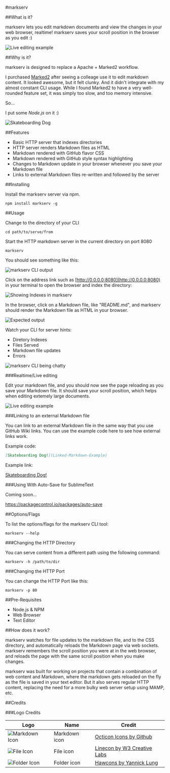 #markserv

##What is it?

markserv lets you edit markdown documents and view the changes in your web browser, realtime! markserv saves your scroll position in the browser as you edit :)

![Live editing example](http://i.imgur.com/D4MFCMr.gif)

##Why is it?

markserv is designed to replace a Apache + Marked2 workflow. 

I purchased [Marked2](http://marked2app.com/) after seeing a colleage use it to edit markdown content. It looked awesome, but it felt clunky. And it didn't integrate with my almost constant CLI usage. While I found Marked2 to have a very well-rounded feature set, it was simply too slow, and too memory intensive.

So...

I put some _Node.js_ on it :)

![Skateboarding Dog](http://media.giphy.com/media/yN6TNQhiIxeW4/giphy.gif)

##Features

 - Basic HTTP server that indexes directories
 - HTTP server renders Markdown files as HTML
 - Markdown rendered with GitHub flavor CSS
 - Markdown rendered with GitHub style syntax highlighting
 - Changes to Markdown update in your browser whenever you save your Markdown file
 - Links to external Markdown files re-written and followed by the server

##Installing

Install the markserv server via npm.

```shell
npm install markserv -g
```

##Usage

Change to the directory of your CLI

    cd path/to/serve/from

Start the HTTP markdown server in the current directory on port 8080

    markserv

You should see something like this:

![markserv CLI output](http://i.imgur.com/Ii8ydEN.png)

Click on the address link such as [http://0.0.0.0:8080](http://0.0.0.0:8080) in your terminal to open the browser and index the directory:

![Showing Indexes in markserv](http://i.imgur.com/fjMPutk.png)

In the browser, click on a Markdown file, like "README.md", and markserv should render the Markdown file as HTML in your browser.

![Expected output](http://i.imgur.com/yWv8dGZ.png)

Watch your CLI for server hints:

 - Diretory Indexes
 - Files Served
 - Markdown file updates
 - Errors

![markserv CLI being chatty](http://i.imgur.com/TuO78gt.png)

###Realtime/Live editing

Edit your markdown file, and you should now see the page reloading as you save your Markdown file. It should save your scroll position, which helps when editing extemely large documents.

![Live editing example](http://i.imgur.com/D4MFCMr.gif)

###Linking to an external Markdown file

You can link to an external Markdown file in the same way that you use GitHub Wiki links. You can use the example code here to see how external links work.

Example code:

```md
[Skateboarding Dog!](Linked-Markdown-Example)
```

Example link:

[Skateboarding Dog!](Linked-Markdown-Example)


###Using With Auto-Save for SublimeText

Coming soon...

https://packagecontrol.io/packages/auto-save






##Options/Flags

To list the options/flags for the markserv CLI tool:

```shell
markserv --help
```

###Changing the HTTP Directory

You can serve content from a different path using the following command:

```shell
markserv -h /path/to/dir
```

###Changing the HTTP Port

You can change the HTTP Port  like this:

```shell
markserv -p 80
```




##Pre-Requisites

 - Node.js & NPM
 - Web Browser
 - Text Editor



##How does it work?

markserv watches for file updates to the markdown file, and to the CSS directory, and automatically reloads the Markdown page via web sockets. markserv remembers the scroll position you were at in the web browser, and reloads the page with the same scroll position when you make changes.

markserv was built for working on projects that contain a combination of web content and Markdown, where the markdown gets reloaded on the fly as the file is saved in your text editor. But it also serves regular HTTP content, replacing the need for a more bulky web server setup using MAMP, etc.

##Credits

###Logo Credits

| Logo | Name | Credit |
|-|-|-|
| ![Markdown Icon](https://cdn0.iconfinder.com/data/icons/octicons/1024/markdown-64.png) | Markdown icon | [Octicon Icons by Github](https://www.iconfinder.com/icons/298823/markdown_icon#size=64) |
| ![File Icon](https://cdn4.iconfinder.com/data/icons/linecon/512/file-64.png) | File icon | [Linecon by W3 Creative Labs](https://www.iconfinder.com/icons/370083/document_file_files_page_paper_sheet_icon#size=64) |
| ![Folder Icon](https://cdn1.iconfinder.com/data/icons/hawcons/32/699086-icon-94-folder-64.png) | Folder icon | [Hawcons by Yannick Lung](https://www.iconfinder.com/icons/314937/folder_icon#size=64) |